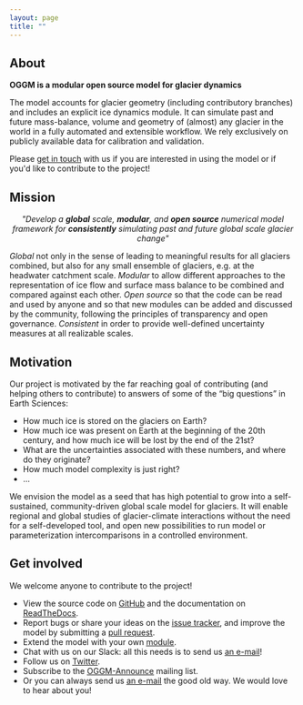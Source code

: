 ```yaml
---
layout: page
title: ""
---
```


## About

**OGGM is a modular open source model for glacier dynamics**

The model accounts for glacier geometry (including contributory branches) and
includes an explicit ice dynamics module. It can simulate past and
future mass-balance, volume and geometry of (almost) any glacier in the world
in a fully automated and extensible workflow. We rely exclusively on publicly
available data for calibration and validation.

Please [get in touch](#get-involved) with us if you are interested in using
the model or if you'd like to contribute to the project!

## Mission

<p>
<center>
<i>
"Develop a <strong>global</strong> scale, <strong>modular</strong>, and
<strong>open source</strong> numerical model framework for <strong>consistently</strong>
simulating past and future global scale glacier change"
</i>
</center>
</p>

*Global* not only in the sense of leading to meaningful results for all
 glaciers combined, but also for any small ensemble of glaciers, e.g. at the
 headwater catchment scale. *Modular* to allow different approaches to the
 representation of ice flow and surface mass balance to be combined and
 compared against each other. *Open source* so that the code can be
 read and used by anyone and so that new modules can be added and discussed by
 the community, following the principles of transparency and open governance.
 *Consistent* in order to provide well-defined uncertainty measures at all
 realizable scales.

## Motivation

Our project is motivated by the far reaching goal of contributing
(and helping others to contribute) to answers of some of the
“big questions” in Earth Sciences:
- How much ice is stored on the glaciers on Earth?
- How much ice was present on Earth at the beginning of the 20th century, and how much ice will be lost by the end of the 21st?
- What are the uncertainties associated with these numbers, and where do they originate?
- How much model complexity is just right?
- ...

We envision the model as a seed that has high potential to grow into a
self-sustained, community-driven global scale model for glaciers. It will enable
regional and global studies of glacier-climate interactions
without the need for a self-developed tool, and open new possibilities to run
model or parameterization intercomparisons in a controlled environment.

## Get involved


We welcome anyone to contribute to the project!
- View the source code on [<u>GitHub</u>](https://github.com/OGGM/oggm) and the documentation on
  [<u>ReadTheDocs</u>](http://docs.oggm.org).
- Report bugs or share your ideas on the [<u>issue tracker</u>](https://github.com/OGGM/oggm/issues), and improve the model by submitting a [<u>pull request</u>](https://github.com/OGGM/oggm/pulls).
- Extend the model with your own [<u>module</u>](http://docs.oggm.org/en/latest/add-module.html).
- Chat with us on our Slack: all this needs is to send us <u><a href="mailto:info@oggm.org">an e-mail</a></u>!
- Follow us on [<u>Twitter</u>](https://twitter.com/OGGM_org).
- Subscribe to the [<u>OGGM-Announce</u>](https://mailman.zfn.uni-bremen.de/cgi-bin/mailman/listinfo/oggm-announce) mailing list.
- Or you can always send us <u><a href="mailto:info@oggm.org">an e-mail</a></u> the good old way. We would love to hear about you!

